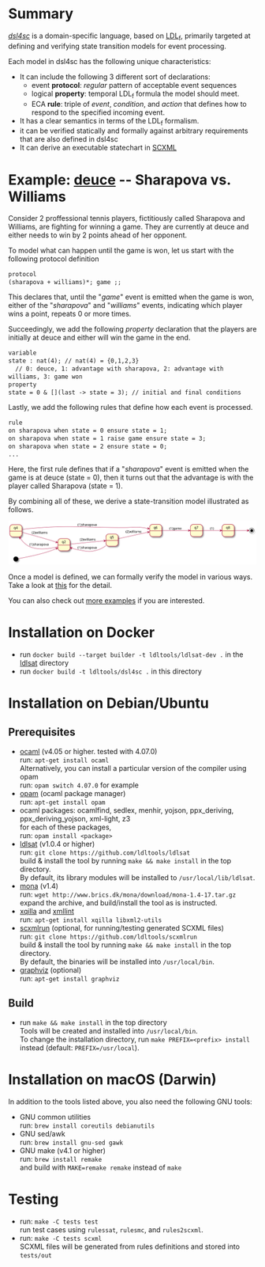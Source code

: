 # Summary
[*dsl4sc*](https://github.com/ldltools/dsl4sc) is a domain-specific language,
based on [LDL<sub>f</sub>](https://www.cs.rice.edu/~vardi/),
primarily targeted at defining and verifying state transition models for event processing.

Each model in dsl4sc has the following unique characteristics:

- It can include the following 3 different sort of declarations:
  - event **protocol**:
    _regular_ pattern of acceptable event sequences
  - logical **property**:
    temporal LDL<sub>f</sub> formula the model should meet.
  - ECA **rule**:
    triple of _event_, _condition_, and _action_
    that defines how to respond to the specified incoming event.
- It has a clear semantics in terms of the LDL<sub>f</sub> formalism.
- it can be verified statically and formally against arbitrary requirements
  that are also defined in dsl4sc
- It can derive an executable statechart in [SCXML](https://www.w3.org/TR/scxml/)

# Example: [deuce](examples/deuce/README.md) -- Sharapova vs. Williams

Consider 2 proffessional tennis players, fictitiously called Sharapova and Williams,
are fighting for winning a game.
They are currently at deuce and either needs to win by 2 points ahead of her opponent.

To model what can happen until the game is won,
let us start with the following protocol definition

```
protocol  
(sharapova + williams)*; game ;;
```

This declares that, until the "_game_" event is emitted when the game is won,
either of the "_sharapova_" and "_williams_" events, indicating which player wins a point,
repeats 0 or more times.  

Succeedingly, we add the following _property_ declaration that
the players are initially at deuce and either will win the game in the end.

```
variable  
state : nat(4); // nat(4) = {0,1,2,3}  
  // 0: deuce, 1: advantage with sharapova, 2: advantage with williams, 3: game won  
property  
state = 0 & [](last -> state = 3); // initial and final conditions
```

Lastly, we add the following rules that define how each event is processed.

```
rule  
on sharapova when state = 0 ensure state = 1;  
on sharapova when state = 1 raise game ensure state = 3;  
on sharapova when state = 2 ensure state = 0;  
...
```

Here, the first rule defines that
if a "_sharapova_" event is emitted when the game is at deuce (state = 0),
then it turns out that the advantage is with the player called Sharapova (state = 1).

By combining all of these, we derive a state-transition model illustrated as follows.

![statechart](examples/deuce/deuce.svg)

Once a model is defined, we can formally verify the model in various ways.
Take a look at [this](examples/deuce/README.md) for the detail.

You can also check out [more examples](examples/README.md) if you are interested.  


# Installation on Docker

- run `docker build --target builder -t ldltools/ldlsat-dev .` in the [ldlsat](https://github.com/ldltools/ldlsat) directory
- run `docker build -t ldltools/dsl4sc .` in this directory

# Installation on Debian/Ubuntu
## Prerequisites
- [ocaml](https://ocaml.org) (v4.05 or higher. tested with 4.07.0)  
  run: `apt-get install ocaml`  
  Alternatively, you can install a particular version of the compiler using opam  
  run: `opam switch 4.07.0` for example
- [opam](https://opam.ocaml.org) (ocaml package manager)  
  run: `apt-get install opam`
- ocaml packages: ocamlfind, sedlex, menhir, yojson, ppx\_deriving, ppx\_deriving\_yojson, xml-light, z3  
  for each of these packages,  
  run: `opam install <package>`
- [ldlsat](https://github.com/ldltools/ldlsat) (v1.0.4 or higher)  
  run: `git clone https://github.com/ldltools/ldlsat`  
  build & install the tool by running `make && make install` in the top directory.  
  By default, its library modules will be installed to `/usr/local/lib/ldlsat`.
- [mona](http://www.brics.dk/mona/) (v1.4)  
  run: `wget http://www.brics.dk/mona/download/mona-1.4-17.tar.gz`  
  expand the archive, and build/install the tool as is instructed.
- [xqilla](http://xqilla.sourceforge.net/) and [xmllint](http://xmlsoft.org/)  
  run: `apt-get install xqilla libxml2-utils`
- [scxmlrun](https://github.com/ldltools/scxmlrun) (optional, for running/testing generated SCXML files)  
  run: `git clone https://github.com/ldltools/scxmlrun`  
  build & install the tool by running `make && make install` in the top directory.  
  By default, the binaries will be installed into `/usr/local/bin`.
- [graphviz](http://www.graphviz.org/) (optional)  
  run: `apt-get install graphviz`

## Build
- run `make && make install` in the top directory  
  Tools will be created and installed into `/usr/local/bin`.  
  To change the installation directory,
  run `make PREFIX=<prefix> install` instead (default: `PREFIX=/usr/local`).

# Installation on macOS (Darwin)
In addition to the tools listed above, you also need the following GNU tools:

- GNU common utilities  
  run: `brew install coreutils debianutils`
- GNU sed/awk  
  run: `brew install gnu-sed gawk`
- GNU make (v4.1 or higher)  
  run: `brew install remake`  
  and build with `MAKE=remake remake` instead of `make`

# Testing
- run: `make -C tests test`  
  run test cases using `rulessat`, `rulesmc`, and `rules2scxml`.
- run: `make -C tests scxml`  
  SCXML files will be generated from rules definitions and stored into `tests/out`
